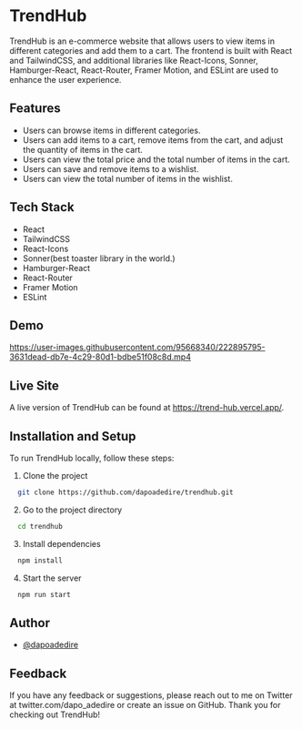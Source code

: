 # TrendHub

TrendHub is an e-commerce website that allows users to view items in different categories and add them to a cart. The frontend is built with React and TailwindCSS, and additional libraries like React-Icons, Sonner, Hamburger-React, React-Router, Framer Motion, and ESLint are used to enhance the user experience.

## Features

- Users can browse items in different categories.
- Users can add items to a cart, remove items from the cart, and adjust the quantity of items in the cart.
- Users can view the total price and the total number of items in the cart.
- Users can save and remove items to a wishlist.
- Users can view the total number of items in the wishlist.

## Tech Stack

- React
- TailwindCSS
- React-Icons
- Sonner(best toaster library in the world.)
- Hamburger-React
- React-Router
- Framer Motion
- ESLint

## Demo


https://user-images.githubusercontent.com/95668340/222895795-3631dead-db7e-4c29-80d1-bdbe51f08c8d.mp4




## Live Site

A live version of TrendHub can be found at <https://trend-hub.vercel.app/>.

## Installation and Setup

To run TrendHub locally, follow these steps:

1. Clone the project

```bash
  git clone https://github.com/dapoadedire/trendhub.git
```

2. Go to the project directory

```bash
  cd trendhub
```

3. Install dependencies

```bash
  npm install
```

4. Start the server

```bash
  npm run start
```


## Author

- [@dapoadedire](https://www.github.com/dapoadedire)

## Feedback

If you have any feedback or suggestions, please reach out to me on Twitter at twitter.com/dapo_adedire or create an issue on GitHub. Thank you for checking out TrendHub!
